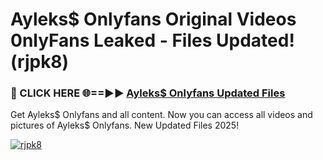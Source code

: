 # Ayleks$ Onlyfans Original Videos 0nlyFans Leaked - Files Updated! (rjpk8)

<h3>🔴 CLICK HERE 🌐==►► <a href="https://tinyurl.com/2m67pmp6" rel="nofollow">Ayleks$ Onlyfans Updated Files</a></h3>

Get Ayleks$ Onlyfans and all content. Now you can access all videos and pictures of Ayleks$ Onlyfans. New Updated Files 2025!

[![rjpk8](https://i.imgur.com/H4QAA4z.gif)](https://tinyurl.com/2m67pmp6)